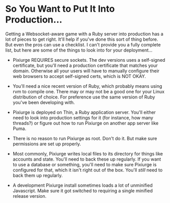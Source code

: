 # So You Want to Put It Into Production...

Getting a Websocket-aware game with a Ruby server into production has
a lot of pieces to get right. It'll help if you've done this sort of
thing before. But even the pros can use a checklist. I can't provide
you a fully complete list, but here are some of the things to look
into for your deployment...

* Pixiurge REQUIRES secure sockets. The dev versions uses a
  self-signed certificate, but you'll need a production certificate
  that matches your domain. Otherwise all your users will have to
  manually configure their web browsers to accept self-signed certs,
  which is NOT OKAY.

* You'll need a nice recent version of Ruby, which probably means
  using rvm to compile one. There may or may not be a good one for
  your Linux distribution of choice. For preference use the same
  version of Ruby you've been developing with.

* Pixiurge is deployed on Thin, a Ruby application server. You'll
  either need to look into production settings for it (for instance,
  how many threads?) or figure out how to run Pixiurge on another app
  server like Puma.

* There is no reason to run Pixiurge as root. Don't do it. But make
  sure permissions are set up properly.

* Most commonly, Pixiurge writes local files to its directory for
  things like accounts and state. You'll need to back these up
  regularly. If you want to use a database or something, you'll need
  to make sure Pixiurge is configured for that, which it isn't right
  out of the box.  You'll *still* need to back them up regularly.

* A development Pixiurge install sometimes loads a lot of unminified
  Javascript. Make sure it got switched to requiring a single minified
  release version.

